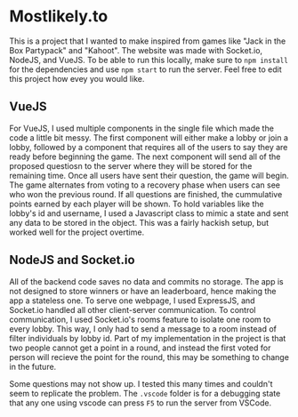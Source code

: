 # Mostlikely.to
This is a project that I wanted to make inspired from games like "Jack in the Box Partypack" and "Kahoot". 
The website was made with Socket.io, NodeJS, and VueJS. To be able to run this locally, make sure to `npm install` for the dependencies and use `npm start` to run the server.
Feel free to edit this project how evey you would like.
## VueJS
For VueJS, I used multiple components in the single file which made the code a little bit messy. The first component will either make a lobby or join a lobby, followed by a component that requires all of the users to say they are ready before beginning the game.
The next component will send all of the proposed questiosn to the server where they will be stored for the remaining time. Once all users have sent their question, the game will begin.
The game alternates from voting to a recovery phase when users can see who won the previous round. If all questions are finished, the cummulative points earned by each player will be shown.
To hold variables like the lobby's id and username, I used a Javascript class to mimic a state and sent any data to be stored in the object. This was a fairly hackish setup, but worked well for the project overtime.

## NodeJS and Socket.io
All of the backend code saves no data and commits no storage. The app is not designed to store winners or have an leaderboard, hence making the app a stateless one.
To serve one webpage, I used ExpressJS, and Socket.io handled all other client-server communication. To control communication, I used Socket.io's rooms feature to isolate one room to every lobby. This way, I only had to send a message to a room instead of filter individuals by lobby id.
Part of my implementation in the project is that two people cannot get a point in a round, and instead the first voted for person will recieve the point for the round, this may be something to change in the future.

Some questions may not show up. I tested this many times and couldn't seem to replicate the problem.
The `.vscode` folder is for a debugging state that any one using vscode can press `F5` to run the server from VSCode.
